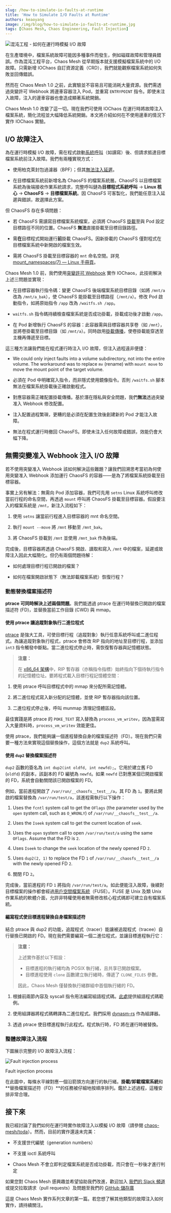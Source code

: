 ```yaml
---
slug: /how-to-simulate-io-faults-at-runtime
title: 'How to Simulate I/O Faults at Runtime'
authors: keaoyang
image: /img/blog/how-to-simulate-io-faults-at-runtime.jpg
tags: [Chaos Mesh, Chaos Engineering, Fault Injection]
---
```


![混沌工程 - 如何在運行時模擬 I/O 故障](/img/blog/how-to-simulate-io-faults-at-runtime.jpg)

在生產環境中，檔案系統故障可能因多種事件而發生，例如磁碟故障和管理員錯誤。作為混沌工程平台，Chaos Mesh 從早期版本就支援模擬檔案系統中的 I/O 故障。只需新增 IOChaos 自訂資源定義（CRD），我們就能觀察檔案系統如何失敗並回傳錯誤。

<!--truncate-->

然而在 Chaos Mesh 1.0 之前，此實驗並不容易且可能消耗大量資源。我們需透過突變許可 Webhook 將邊車容器注入 Pod，並重寫 `ENTRYPOINT` 指令。即使未注入故障，注入的邊車容器也會造成顯著系統開銷。

Chaos Mesh 1.0 改變了這一切。現在我們可使用 IOChaos 在運行時將故障注入檔案系統，簡化流程並大幅降低系統開銷。本文將介紹如何在不使用邊車的情況下實作 IOChaos 實驗。

## I/O 故障注入

為在運行時模擬 I/O 故障，需在程式啟動[系統呼叫](https://man7.org/linux/man-pages/man2/syscall.2.html)（如讀寫）後、但請求抵達目標檔案系統前注入故障。我們有兩種實現方式：

- 使用柏克萊封包過濾器（BPF）；但其[無法注入延遲](https://github.com/iovisor/bcc/issues/2336)。

- 在目標檔案系統前新增名為 ChaosFS 的檔案系統層。ChaosFS 以目標檔案系統為後端接收作業系統請求，完整呼叫鏈為**目標程式系統呼叫** -> **Linux 核心** -> **ChaosFS** -> **目標檔案系統**。因 ChaosFS 可客製化，我們能任意注入延遲與錯誤，故選擇此方案。

但 ChaosFS 存在多項問題：

- 若 ChaosFS 需讀寫目標檔案系統檔案，必須將 ChaosFS [掛載](https://man7.org/linux/man-pages/man2/mount.2.html)至與 Pod 設定目標路徑不同的位置。ChaosFS **無法**直接掛載至目標目錄路徑。

- 需**在**目標程式開始運行**前**掛載 ChaosFS。因新掛載的 ChaosFS 僅對程式在目標檔案系統中新開啟的檔案生效。

- 需將 ChaosFS 掛載至目標容器的 `mnt` 命名空間。詳見 [mount_namespaces(7) — Linux 手冊頁](https://man7.org/linux/man-pages/man7/mount_namespaces.7.html)。

Chaos Mesh 1.0 前，我們使用[突變許可 Webhook](https://kubernetes.io/docs/reference/access-authn-authz/extensible-admission-controllers/) 實作 IOChaos，此技術解決上述三問題並實現：

- 在目標容器執行指令碼：變更 ChaosFS 後端檔案系統目標目錄（如將 `/mnt/a` 改為 `/mnt/a_bak`），使 ChaosFS 能掛載至目標路徑（`/mnt/a`）。修改 Pod 啟動指令，如將原始指令 `/app` 改為 `/waitfs.sh /app`。

- `waitfs.sh` 指令碼持續檢查檔案系統是否成功掛載，掛載成功後才啟動 `/app`。

- 在 Pod 新增執行 ChaosFS 的容器：此容器需與目標容器共享卷（如 `/mnt`），並將卷掛載至目標目錄（如 `/mnt/a`）。同時啟用[掛載傳播](https://kubernetes.io/docs/concepts/storage/volumes/#mount-propagation)，使卷掛載能穿透至主機再傳遞至目標。

這三種方法讓我們能在程式運行時注入 I/O 故障，但注入過程遠非便捷：

- We could only inject faults into a volume subdirectory, not into the entire volume. The workaround was to replace `mv` (rename) with `mount move` to move the mount point of the target volume.

- 必須在 Pod 中明確寫入指令，而非隱式使用鏡像指令。否則 `/waitfs.sh` 腳本無法在檔案系統掛載後正確啟動程式。

- 對應容器需正確配置掛載傳播。基於潛在隱私與安全問題，我們**無法**透過突變准入 Webhook 修改配置。

- 注入配置過程繁瑣，更糟的是必須在配置生效後創建新的 Pod 才能注入故障。

- 無法在程式運行時撤回 ChaosFS。即使未注入任何故障或錯誤，效能仍會大幅下降。

## 無需突變准入 Webhook 注入 I/O 故障

若不使用突變准入 Webhook 該如何解決這些難題？讓我們回溯思考當初為何使用突變准入 Webhook 添加運行 ChaosFS 的容器——是為了將檔案系統掛載至目標容器。

事實上另有解法：無需向 Pod 添加容器，我們可先用 `setns` Linux 系統呼叫修改當前行程的命名空間，再透過 `mount` 呼叫將 ChaosFS 掛載至目標容器。假設要注入的檔案系統是 `/mnt`，新注入流程如下：

1. 使用 `setns` 讓當前行程進入目標容器的 mnt 命名空間。

2. 執行 `mount --move` 將 `/mnt` 移動至 `/mnt_bak`。

3. 將 ChaosFS 掛載到 `/mnt` 並使用 `/mnt_bak` 作為後端。

完成後，目標容器將透過 ChaosFS 開啟、讀取和寫入 `/mnt` 中的檔案，延遲或故障注入因此大幅簡化。但仍有兩個問題待解：

- 如何處理目標行程已開啟的檔案？

- 如何在檔案開啟狀態下（無法卸載檔案系統）恢復行程？

### 動態替換檔案描述符

**ptrace 可同時解決上述兩個問題**。我們能透過 ptrace 在運行時替換已開啟的檔案描述符 (FD)，並替換當前工作目錄 (CWD) 與 mmap。

#### 使用 ptrace 讓追蹤對象執行二進位程式

[ptrace](https://man7.org/linux/man-pages/man2/ptrace.2.html) 是強大工具，可使目標行程（追蹤對象）執行任意系統呼叫或二進位程式。為讓追蹤對象執行程式，ptrace 會修改 RIP 指向的地址至目標行程，並添加 `int3` 指令觸發中斷點。當二進位程式停止時，需恢復暫存器與記憶體狀態。

> **注意：**
>
> 在 [x86_64 架構](https://en.wikipedia.org/wiki/X86_assembly_language)中，RIP 暫存器（亦稱指令指標）始終指向下個待執行指令的記憶體位址。要將程式載入目標行程記憶體空間：

1. 使用 ptrace 呼叫目標程式中的 mmap 來分配所需記憶體。

2. 將二進位程式寫入新分配的記憶體，並使 RIP 暫存器指向該位置。

3. 二進位程式停止後，呼叫 munmap 清理記憶體區段。

最佳實踐是將 ptrace 的 `POKE_TEXT` 寫入替換為 `process_vm_writev`，因為當需寫入大量資料時，`process_vm_writev` 效能更佳。

使用 ptrace，我們能夠讓一個進程替換自身的檔案描述符（FD）。現在我們只需要一種方法來實現這個替換操作，這個方法就是 `dup2` 系統呼叫。

#### 使用 `dup2` 替換檔案描述符

`dup2` 函數的簽名為 `int dup2(int oldfd, int newfd);`。它用於建立舊 FD (`oldfd`) 的副本，該副本的 FD 編號為 `newfd`。如果 `newfd` 已對應某個已開啟檔案的 FD，系統會自動關閉該已開啟檔案的 FD。

例如，當前進程開啟了 `/var/run/__chaosfs__test__/a`，其 FD 為 `1`。要將此開啟的檔案替換為 `/var/run/test/a`，該進程需執行以下操作：

1. Uses the `fcntl` system call to get the `OFlags` (the parameter used by the `open` system call, such as `O_WRONLY`) of `/var/run/__chaosfs__test__/a`.

2. Uses the `Iseek` system call to get the current location of `seek`.

3. Uses the `open` system call to open `/var/run/test/a` using the same `OFlags`. Assume that the FD is `2`.

4. Uses `Iseek` to change the `seek` location of the newly opened FD `2`.

5. Uses `dup2(2, 1)` to replace the FD `1` of `/var/run/__chaosfs__test__/a` with the newly opened FD `2`.

6. 關閉 FD `2`。

完成後，當前進程的 FD `1` 將指向 `/var/run/test/a`。如此便能注入故障，後續對目標檔案的操作都會經過[用戶空間檔案系統](https://en.wikipedia.org/wiki/Filesystem_in_Userspace)（FUSE）。FUSE 是 Unix 及類 Unix 作業系統的軟體介面，允許非特權使用者無需修改核心程式碼即可建立自有檔案系統。

#### 編寫程式使目標進程替換自身檔案描述符

結合 ptrace 與 dup2 的功能，追蹤程式（tracer）能讓被追蹤程式（tracee）自行替換已開啟的 FD。現在我們需要編寫一個二進位程式，並讓目標進程執行它：

> **注意：**
>
> 上述實作基於以下假設：
>
> - 目標進程的執行緒均為 POSIX 執行緒，且共享已開啟檔案。
> - 目標進程使用 `clone` 函數建立執行緒時，傳遞了 `CLONE_FILES` 參數。
>
> 因此，Chaos Mesh 僅替換執行緒群組中首個執行緒的 FD。

1. 根據前兩節內容及 syscall 指令用法編寫組語程式碼。[此處](https://github.com/chaos-mesh/toda/blob/1d73871d8ab72b8d1eace55f5222b01957193531/src/replacer/fd_replacer.rs#L133)提供組語程式碼範例。

2. 使用組譯器將程式碼轉譯為二進位程式。我們採用 [dynasm-rs](https://github.com/CensoredUsername/dynasm-rs) 作為組譯器。

3. 透過 ptrace 使目標進程執行此程式。程式執行時，FD 將在運行時被替換。

### 整體故障注入流程

下圖展示完整的 I/O 故障注入流程：

![Fault injection process](/img/blog/fault-injection-process.jpg)

<div style={{ margin: '1rem 0', fontStyle: 'italic', textAlign: 'center' }}> Fault injection process </div>

在此圖中，每條水平線對應一個沿箭頭方向運行的執行緒。**掛載/卸載檔案系統**和**替換檔案描述符（FD）**的任務被仔細地按順序排列。鑑於上述過程，這種安排非常合理。

## 接下來

我已經討論了我們如何在運行時實作故障注入以模擬 I/O 故障（請參閱 [chaos-mesh/toda](https://github.com/chaos-mesh/toda)）。然而，目前的實作還遠未完美：

- 不支援世代編號（generation numbers）

- 不支援 ioctl 系統呼叫

- Chaos Mesh 不會立即判定檔案系統是否成功掛載，而只會在一秒後才進行判定

如果您對 Chaos Mesh 感興趣並希望協助我們改進，歡迎加入 [我們的 Slack 頻道](https://slack.cncf.io/) 或提交拉取請求（pull requests）及問題至我們的 [GitHub 儲存庫](https://github.com/chaos-mesh/chaos-mesh)

這是 Chaos Mesh 實作系列文章的第一篇。若您想了解其他類型的故障注入如何實作，請持續關注。